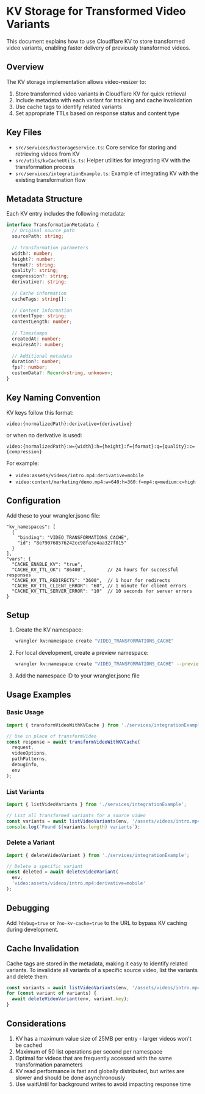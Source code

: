 # KV Storage for Transformed Video Variants

This document explains how to use Cloudflare KV to store transformed video variants, enabling faster delivery of previously transformed videos.

## Overview

The KV storage implementation allows video-resizer to:

1. Store transformed video variants in Cloudflare KV for quick retrieval
2. Include metadata with each variant for tracking and cache invalidation
3. Use cache tags to identify related variants
4. Set appropriate TTLs based on response status and content type

## Key Files

- `src/services/kvStorageService.ts`: Core service for storing and retrieving videos from KV
- `src/utils/kvCacheUtils.ts`: Helper utilities for integrating KV with the transformation process
- `src/services/integrationExample.ts`: Example of integrating KV with the existing transformation flow

## Metadata Structure

Each KV entry includes the following metadata:

```typescript
interface TransformationMetadata {
  // Original source path
  sourcePath: string;
  
  // Transformation parameters
  width?: number;
  height?: number;
  format?: string;
  quality?: string;
  compression?: string;
  derivative?: string;
  
  // Cache information
  cacheTags: string[];
  
  // Content information
  contentType: string;
  contentLength: number;
  
  // Timestamps
  createdAt: number;
  expiresAt?: number;
  
  // Additional metadata
  duration?: number;
  fps?: number;
  customData?: Record<string, unknown>;
}
```

## Key Naming Convention

KV keys follow this format:

```
video:{normalizedPath}:derivative={derivative}
```

or when no derivative is used:

```
video:{normalizedPath}:w={width}:h={height}:f={format}:q={quality}:c={compression}
```

For example:
- `video:assets/videos/intro.mp4:derivative=mobile`
- `video:content/marketing/demo.mp4:w=640:h=360:f=mp4:q=medium:c=high`

## Configuration

Add these to your wrangler.jsonc file:

```jsonc
"kv_namespaces": [
  {
    "binding": "VIDEO_TRANSFORMATIONS_CACHE",
    "id": "8e790768576242cc98fa3e4aa327f815" 
  }
],
"vars": {
  "CACHE_ENABLE_KV": "true",
  "CACHE_KV_TTL_OK": "86400",        // 24 hours for successful responses
  "CACHE_KV_TTL_REDIRECTS": "3600",  // 1 hour for redirects
  "CACHE_KV_TTL_CLIENT_ERROR": "60", // 1 minute for client errors
  "CACHE_KV_TTL_SERVER_ERROR": "10"  // 10 seconds for server errors
}
```

## Setup

1. Create the KV namespace:
   ```bash
   wrangler kv:namespace create "VIDEO_TRANSFORMATIONS_CACHE"
   ```

2. For local development, create a preview namespace:
   ```bash
   wrangler kv:namespace create "VIDEO_TRANSFORMATIONS_CACHE" --preview
   ```

3. Add the namespace ID to your wrangler.jsonc file

## Usage Examples

### Basic Usage

```typescript
import { transformVideoWithKVCache } from './services/integrationExample';

// Use in place of transformVideo
const response = await transformVideoWithKVCache(
  request,
  videoOptions,
  pathPatterns,
  debugInfo,
  env
);
```

### List Variants

```typescript
import { listVideoVariants } from './services/integrationExample';

// List all transformed variants for a source video
const variants = await listVideoVariants(env, '/assets/videos/intro.mp4');
console.log(`Found ${variants.length} variants`);
```

### Delete a Variant

```typescript
import { deleteVideoVariant } from './services/integrationExample';

// Delete a specific variant
const deleted = await deleteVideoVariant(
  env, 
  'video:assets/videos/intro.mp4:derivative=mobile'
);
```

## Debugging

Add `?debug=true` or `?no-kv-cache=true` to the URL to bypass KV caching during development.

## Cache Invalidation

Cache tags are stored in the metadata, making it easy to identify related variants. To invalidate all variants of a specific source video, list the variants and delete them:

```typescript
const variants = await listVideoVariants(env, '/assets/videos/intro.mp4');
for (const variant of variants) {
  await deleteVideoVariant(env, variant.key);
}
```

## Considerations

1. KV has a maximum value size of 25MB per entry - larger videos won't be cached
2. Maximum of 50 list operations per second per namespace
3. Optimal for videos that are frequently accessed with the same transformation parameters
4. KV read performance is fast and globally distributed, but writes are slower and should be done asynchronously
5. Use waitUntil for background writes to avoid impacting response time